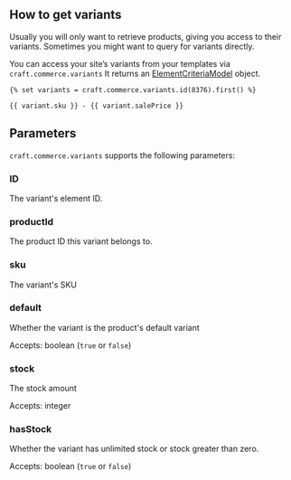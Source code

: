 ## How to get variants

Usually you will only want to retrieve products, giving you access to their variants. Sometimes you might want to query for variants directly.

You can access your site’s variants from your templates via `craft.commerce.variants`
It returns an [ElementCriteriaModel](http://buildwithcraft.com/docs/templating/elementcriteriamodel) object.

```twig
{% set variants = craft.commerce.variants.id(8376).first() %}

{{ variant.sku }} - {{ variant.salePrice }}
```

## Parameters

`craft.commerce.variants` supports the following parameters:

### ID
The variant's element ID.

### productId
The product ID this variant belongs to.

### sku
The variant's SKU

### default
Whether the variant is the product's default variant

Accepts: boolean (`true` or `false`)

### stock
The stock amount

Accepts: integer

### hasStock
Whether the variant has unlimited stock or stock greater than zero.

Accepts: boolean (`true` or `false`)
